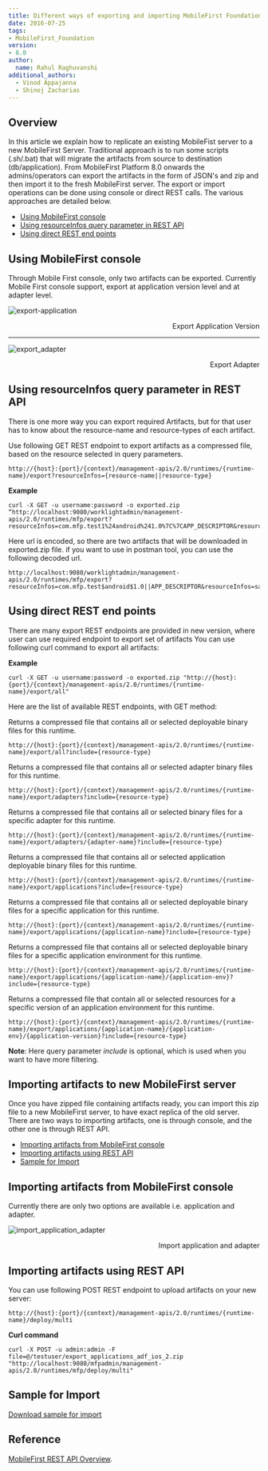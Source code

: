 ```yaml
---
title: Different ways of exporting and importing MobileFirst Foundation server artifacts
date: 2016-07-25
tags:
- MobileFirst_Foundation
version:
- 8.0
author:
  name: Rahul Raghuvanshi
additional_authors:
  - Vinod Appajanna
  - Shinoj Zacharias
---
```

## Overview
In this article we explain how to replicate an existing MobileFist server to a new MobileFirst Server. Traditional approach is to run some scripts (.sh/.bat) that will migrate the artifacts from source to destination (db/application). From MobileFirst Platform 8.0 onwards the admins/operators can export the artifacts in the form of JSON's and zip and then import it to the fresh MobileFirst server. The export or import operations can be done using console or direct REST calls. The various approaches are detailed below.


* [Using MobileFirst console](#using-mobilefirst-console)
* [Using resourceInfos query parameter in REST API](#using-resourceinfos-query-parameter-in-rest-api)
* [Using direct REST end points](#using-direct-rest-end-points)

## Using MobileFirst console
Through Mobile First console, only two artifacts can be exported. Currently Mobile First console support, export at application version level and at adapter level.

![export-application]({{site.baseurl}}/assets/blog/2016-07-25-how-to-replicate-mobilefirst-environment/export_application.jpg "Export application version")
<p style="text-align: right;">Export Application Version</p>

---

![export_adapter]({{site.baseurl}}/assets/blog/2016-07-25-how-to-replicate-mobilefirst-environment/export_adapter.jpg "Export adapter")
<p style="text-align: right;">Export Adapter</p>

## Using resourceInfos query parameter in REST API
There is one more way you can export required Artifacts, but for that user has to know about the resource-name and resource-types of each artifact.

Use following GET REST endpoint to export artifacts as a compressed file, based on the resource selected in query parameters.

```
http://{host}:{port}/{context}/management-apis/2.0/runtimes/{runtime-name}/export?resourceInfos={resource-name||resource-type}
```

**Example**

```
curl -X GET -u username:password -o exported.zip “http://localhost:9080/worklightadmin/management-apis/2.0/runtimes/mfp/export?resourceInfos=com.mfp.test1%24android%241.0%7C%7CAPP_DESCRIPTOR&resourceInfos=sampleAdapter%7C%7CADAPTER_CONTENT”
```

Here url is encoded, so there are two artifacts that will be downloaded in exported.zip file. if you want to use in postman tool, you can use the following decoded url.

```
http://localhost:9080/worklightadmin/management-apis/2.0/runtimes/mfp/export?resourceInfos=com.mfp.test$android$1.0||APP_DESCRIPTOR&resourceInfos=sampleAdapter||ADAPTER_CONTENT
```

## Using direct REST end points
There are many export REST endpoints are provided in new version, where user can use required endpoint to export set of artifacts
You can use following curl command to export all artifacts:

**Example**

```
curl -X GET -u username:password -o exported.zip "http://{host}:{port}/{context}/management-apis/2.0/runtimes/{runtime-name}/export/all"
```

Here are the list of available REST endpoints, with GET method:

  Returns a compressed file that contains all or selected deployable binary files for this runtime.

```
http://{host}:{port}/{context}/management-apis/2.0/runtimes/{runtime-name}/export/all?include={resource-type}
```
  Returns a compressed file that contains all or selected adapter binary files for this runtime.

```
http://{host}:{port}/{context}/management-apis/2.0/runtimes/{runtime-name}/export/adapters?include={resource-type}
```

  Returns a compressed file that contains all or selected binary files for a specific adapter for this runtime.

```
http://{host}:{port}/{context}/management-apis/2.0/runtimes/{runtime-name}/export/adapters/{adapter-name}?include={resource-type}
```

Returns a compressed file that contains all or selected application deployable binary files for this runtime.

```
http://{host}:{port}/{context}/management-apis/2.0/runtimes/{runtime-name}/export/applications?include={resource-type}
```

Returns a compressed file that contains all or selected deployable binary files for a specific application for this runtime.

```
http://{host}:{port}/{context}/management-apis/2.0/runtimes/{runtime-name}/export/applications/{application-name}?include={resource-type}
```

Returns a compressed file that contains all or selected deployable binary files for a specific application environment for this runtime.

```
http://{host}:{port}/{context}/management-apis/2.0/runtimes/{runtime-name}/export/applications/{application-name}/{application-env}?include={resource-type}
```
Returns a compressed file that contain all or selected resources for a specific version of an application environment for this runtime.

```
http://{host}:{port}/{context}/management-apis/2.0/runtimes/{runtime-name}/export/applications/{application-name}/{application-env}/{application-version}?include={resource-type}
```

**Note**: Here query parameter *include* is optional, which is used when you want to have more filtering.

## Importing artifacts to new MobileFirst server
Once you have zipped file containing artifacts ready, you can import this zip file to a new MobileFirst server, to have exact replica of the old server. There are two ways to importing artifacts, one is through console, and the other one is through REST API.

* [Importing artifacts from MobileFirst console](#importing-artifacts-from-mobilefirst-console)
* [Importing artifacts using REST API](#importing-artifacts-using-rest-api)
* [Sample for Import](#sample-for-import)


## Importing artifacts from MobileFirst console
Currently there are only two options are available i.e. application and adapter.

![import_application_adapter]({{site.baseurl}}/assets/blog/2016-07-25-how-to-replicate-mobilefirst-environment/import_application_adapter.jpg "Import application and adapter")
<p style="text-align: right;">Import application and adapter</p>

## Importing artifacts using REST API
You can use following POST REST endpoint to upload artifacts on your new server:

```
http://{host}:{port}/{context}/management-apis/2.0/runtimes/{runtime-name}/deploy/multi
```

**Curl command**

  ```
curl -X POST -u admin:admin -F file=@/testuser/export_applications_adf_ios_2.zip "http://localhost:9080/mfpadmin/management-apis/2.0/runtimes/mfp/deploy/multi"
   ```

## Sample for Import
[Download sample for import](https://github.com/rahulraghuvanshi/Import-Sample)

## Reference
[MobileFirst REST API Overview](https://www.ibm.com/support/knowledgecenter/en/SSHS8R_8.0.0/com.ibm.worklight.apiref.doc/apiref/c_restapi_oview.html).

